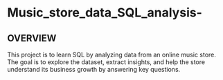 # Music_store_data_SQL_analysis- 

## OVERVIEW

This project is to learn SQL by analyzing data from an online music store. 
The goal is to explore the dataset, extract insights, and help the store understand its business growth by answering key questions.
